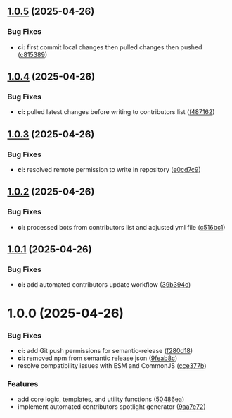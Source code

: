 ## [1.0.5](https://github.com/Adeel91/contributors-spotlight/compare/v1.0.4...v1.0.5) (2025-04-26)

### Bug Fixes

- **ci:** first commit local changes then pulled changes then pushed ([c815389](https://github.com/Adeel91/contributors-spotlight/commit/c815389e20bf528bd45b4284cb4f75082e0cb707))

## [1.0.4](https://github.com/Adeel91/contributors-spotlight/compare/v1.0.3...v1.0.4) (2025-04-26)

### Bug Fixes

- **ci:** pulled latest changes before writing to contributors list ([f487162](https://github.com/Adeel91/contributors-spotlight/commit/f4871626f8ceac0750dfb8569ba4f17715113b6b))

## [1.0.3](https://github.com/Adeel91/contributors-spotlight/compare/v1.0.2...v1.0.3) (2025-04-26)

### Bug Fixes

- **ci:** resolved remote permission to write in repository ([e0cd7c9](https://github.com/Adeel91/contributors-spotlight/commit/e0cd7c924e250a8d73b939dc6d63e383281f21cd))

## [1.0.2](https://github.com/Adeel91/contributors-spotlight/compare/v1.0.1...v1.0.2) (2025-04-26)

### Bug Fixes

- **ci:** processed bots from contributors list and adjusted yml file ([c516bc1](https://github.com/Adeel91/contributors-spotlight/commit/c516bc17fec92ccc97773e885878e442cee0796e))

## [1.0.1](https://github.com/Adeel91/contributors-spotlight/compare/v1.0.0...v1.0.1) (2025-04-26)

### Bug Fixes

- **ci:** add automated contributors update workflow ([39b394c](https://github.com/Adeel91/contributors-spotlight/commit/39b394c463d8e6eb7149abe97841bd457290a8bd))

# 1.0.0 (2025-04-26)

### Bug Fixes

- **ci:** add Git push permissions for semantic-release ([f280d18](https://github.com/Adeel91/contributors-spotlight/commit/f280d1804da1f70b9228a9458060f139f4101714))
- **ci:** removed npm from semantic release json ([9feab8c](https://github.com/Adeel91/contributors-spotlight/commit/9feab8c0f257042148ac0628cc755bd5e23cc15a))
- resolve compatibility issues with ESM and CommonJS ([cce377b](https://github.com/Adeel91/contributors-spotlight/commit/cce377be1e0628b4b6f820e625273c3c559e2211))

### Features

- add core logic, templates, and utility functions ([50486ea](https://github.com/Adeel91/contributors-spotlight/commit/50486eab92e63e4b76f7e16b24cb4d6315ac6038))
- implement automated contributors spotlight generator ([9aa7e72](https://github.com/Adeel91/contributors-spotlight/commit/9aa7e72feb31e585306e031886a6160b222e4f0a))
